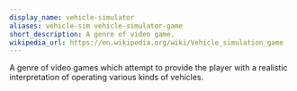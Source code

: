 ```yaml
---
display_name: vehicle-simulator
aliases: vehicle-sim vehicle-simulator-game
short_description: A genre of video game.
wikipedia_url: https://en.wikipedia.org/wiki/Vehicle_simulation_game
---
```

A genre of video games which attempt to provide the player with a realistic interpretation of operating various kinds of vehicles.